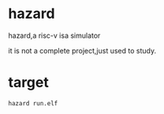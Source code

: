 # hazard
hazard,a risc-v isa simulator

it is not a complete project,just used to study.



# target

`hazard run.elf`

